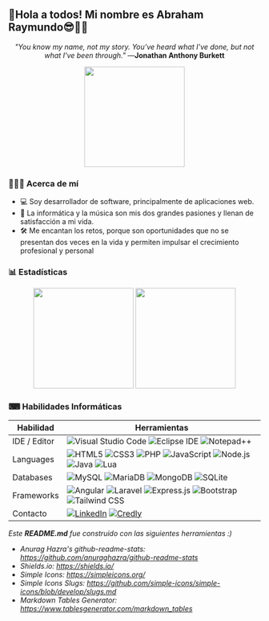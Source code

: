 ## 📌Hola a todos! Mi nombre es Abraham Raymundo😎👏🏽

<div align="center">

*"You know my name, not my story. You've heard what I've done, but not what I've been through."*  —**Jonathan Anthony Burkett**

</div>

<div align="center">
<img src="https://user-images.githubusercontent.com/70590661/185861331-79eca27b-afe9-45ae-9666-fa25a2c2ad4f.png" height="200">
</div>

### 🙍🏽‍♂️ Acerca de mí
<ul>
  <li>💻 Soy desarrollador de software, principalmente de aplicaciones web.</li>
  <li>📢 La informática y la música son mis dos grandes pasiones y llenan de satisfacción a mi vida.</li>
  <li>🛠 Me encantan los retos, porque son oportunidades que no se presentan dos veces en la vida y permiten impulsar el crecimiento profesional y personal</li>
</ul>

### 📊 Estadísticas
<div align="center">
<a href="https://github.com/anuraghazra/github-readme-stats"><img src="https://github-readme-stats.vercel.app/api?username=Pimpollo30&theme=graywhite&show_icons=true&icon_color=9757FF&border_radius=0&border_color=cccccc" height="200"></a>
<a href="https://github.com/anuraghazra/github-readme-stats"><img src="https://github-readme-stats.vercel.app/api/top-langs/?username=Pimpollo30&langs_count=4&layout=default&theme=graywhite&border_radius=0&border_color=cccccc" height="200"></a>
</div>

### ⌨ Habilidades Informáticas

<div align="center">

| **Habilidad** | **Herramientas** |
|---------------|------------------|
| IDE / Editor  |![Visual Studio Code](https://img.shields.io/badge/Visual%20Studio%20Code-2E2E2E?style=flat-square&logo=visualstudiocode&logoColor=22a6f2) ![Eclipse IDE](https://img.shields.io/badge/Eclipse%20IDE-f7951d?style=flat-square&logo=eclipseide&logoColor=2c2255) ![Notepad++](https://img.shields.io/badge/Notepad%2b%2b-7fc572?style=flat-square&logo=notepadplusplus&logoColor=000000)                 |
| Languages     |![HTML5](https://img.shields.io/badge/HTML5-e44d26?style=flat-square&logo=html5&logoColor=FFFFFF) ![CSS3](https://img.shields.io/badge/CSS3-0170bf?style=flat-square&logo=css3&logoColor=FFFFFF) ![PHP](https://img.shields.io/badge/PHP-787cb4?style=flat-square&logo=php&logoColor=FFFFFF) ![JavaScript](https://img.shields.io/badge/JavaScript-505050?style=flat-square&logo=javascript&logoColor=FFFF00) ![Node.js](https://img.shields.io/badge/Node%2Ejs-6da75d?style=flat-square&logo=nodedotjs&logoColor=FFFFFF) ![Java](https://img.shields.io/badge/Java-FF0000?style=flat-square&logo=oracle&logoColor=FFFFFF) ![Lua](https://img.shields.io/badge/Lua-000081?style=flat-square&logo=lua&logoColor=FFFFFF)                  |
| Databases     |![MySQL](https://img.shields.io/badge/MySQL-00618a?style=flat-square&logo=mysql&logoColor=FFFFFF) ![MariaDB](https://img.shields.io/badge/MariaDB-c0755a?style=flat-square&logo=mariadb&logoColor=FFFFFF) ![MongoDB](https://img.shields.io/badge/MongoDB-1b8931?style=flat-square&logo=mongodb&logoColor=7fc572) ![SQLite](https://img.shields.io/badge/SQLite-0f80cc?style=flat-square&logo=sqlite&logoColor=FFFFFF)                  |
| Frameworks    |![Angular](https://img.shields.io/badge/Angular-dd0030?style=flat-square&logo=angular&logoColor=FFFFFF) ![Laravel](https://img.shields.io/badge/Laravel-ef3a2d?style=flat-square&logo=laravel&logoColor=FFFFFF) ![Express.js](https://img.shields.io/badge/Express%2Ejs-505050?style=flat-square&logo=express&logoColor=FFFFFF) ![Bootstrap](https://img.shields.io/badge/Bootstrap-7809f6?style=flat-square&logo=bootstrap&logoColor=FFFFFF) ![Tailwind CSS](https://img.shields.io/badge/Tailwind%20CSS-01b7d6?style=flat-square&logo=tailwindcss&logoColor=FFFFFF)                  |
| Contacto      |[![LinkedIn](https://img.shields.io/badge/LinkedIn-0a66c2?style=flat-square&logo=linkedin&logoColor=FFFFFF)](https://www.linkedin.com/in/jarg6589/) [![Credly](https://img.shields.io/badge/Credly-f36b21?style=flat-square&logo=credly&logoColor=FFFFFF)](https://www.credly.com/users/jose-abraham-raymundo-garcia)                  |

</div>


*Este **README.md** fue construido con las siguientes herramientas :)*
* *Anurag Hazra's github-readme-stats: https://github.com/anuraghazra/github-readme-stats*
* *Shields.io: https://shields.io/*
* *Simple Icons: https://simpleicons.org/*
* *Simple Icons Slugs: https://github.com/simple-icons/simple-icons/blob/develop/slugs.md*
* *Markdown Tables Generator: https://www.tablesgenerator.com/markdown_tables*
